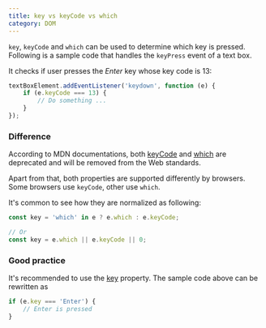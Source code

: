 ```yaml
---
title: key vs keyCode vs which
category: DOM
---
```


`key`, `keyCode` and `which` can be used to determine which key is pressed. Following is a sample code that handles the `keyPress` event of a text box.

It checks if user presses the _Enter_ key whose key code is 13:

```js
textBoxElement.addEventListener('keydown', function (e) {
    if (e.keyCode === 13) {
        // Do something ...
    }
});
```

### Difference

According to MDN documentations, both [keyCode](https://developer.mozilla.org/en-US/docs/Web/API/KeyboardEvent/keyCode) and [which](https://developer.mozilla.org/en-US/docs/Web/API/KeyboardEvent/which) are deprecated and will be removed from the Web standards.

Apart from that, both properties are supported differently by browsers. Some browsers use `keyCode`, other use `which`.

It's common to see how they are normalized as following:

```js
const key = 'which' in e ? e.which : e.keyCode;

// Or
const key = e.which || e.keyCode || 0;
```

### Good practice

It's recommended to use the [key](https://developer.mozilla.org/en-US/docs/Web/API/KeyboardEvent/key) property.
The sample code above can be rewritten as

```js
if (e.key === 'Enter') {
    // Enter is pressed
}
```
